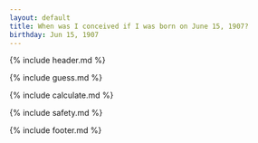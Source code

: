 ```yaml
---
layout: default
title: When was I conceived if I was born on June 15, 1907?
birthday: Jun 15, 1907
---
```


{% include header.md %}

{% include guess.md %}

{% include calculate.md %}

{% include safety.md %}

{% include footer.md %}



